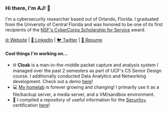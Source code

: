 ### Hi there, I'm AJ! 👋

I'm a cybersecurity researcher based out of Orlando, Florida. I graduated from the University of Central Florida and was honored to be one of its first recipients of the [NSF's CyberCorps Scholarship for Service](https://www.ucf.edu/news/nsf-awards-ucf-2-9-million-to-train-next-generation-of-cybersecurity-defenders/) award.

[🌐 Website](https://ajfu.to) | [🔗 LinkedIn](https://linkedin.com/in/ajfuto) | [🐦 Twitter](https://twitter.com/ajfuto) | [📄 Resume](https://ajfu.to/resume)

#### Cool things I'm working on...
- 🌐 **Cloak** is a man-in-the-middle packet capture and analysis system I managed over the past 2 semesters as part of UCF's CS Senior Design course. I additionally conducted Data Analytics and Networking development. Check out a demo [here](https://youtu.be/pL6mPNrJn6c?t=310)!
- 💻 [My homelab](https://ajfu.to/homelab) is forever growing and changing! I primarily use it as a file/backup server, a media server, and a VM/sandbox environment.
- 🌱 I compiled a repository of useful information for the [Security+](https://www.comptia.org/certifications/security) certification [here](https://github.com/ajfuto/comptia-security-plus)!
